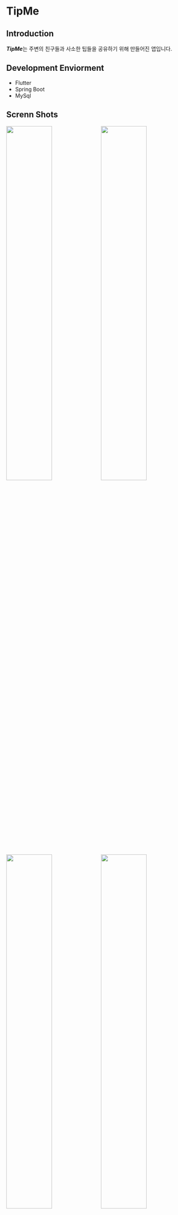 # TipMe
## Introduction
***TipMe***는 주변의 친구들과 사소한 팁들을 공유하기 위해 만들어진 앱입니다.

## Development Enviorment
- Flutter
- Spring Boot
- MySql

## Screnn Shots
<p align:center><img src="https://github.com/marooo326/TipMe-front/assets/121790935/8b88696d-b8a5-47cd-9422-2d403f2b285f" width="49%">
<img src="https://github.com/marooo326/TipMe-front/assets/121790935/e593e2e9-e17c-4b8d-b1d9-ccf5f57f1ec2" width="49%"></p>

<p align:center><img src="https://github.com/marooo326/TipMe-front/assets/121790935/fa4c8390-9a50-452a-a144-686786db0855" width="49%">
<img src="https://github.com/marooo326/TipMe-front/assets/121790935/3e8e2824-8155-4f35-a148-0dc69f176b15" width="49%">
</p>

## Backend Gihub Link
[TipMe Backend](https://github.com/HyoBN/ourmap)